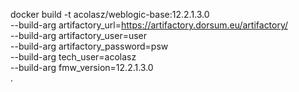 docker build -t acolasz/weblogic-base:12.2.1.3.0 \
	--build-arg artifactory_url=https://artifactory.dorsum.eu/artifactory/ \
	--build-arg artifactory_user=user \
	--build-arg artifactory_password=psw \
	--build-arg tech_user=acolasz \
	--build-arg fmw_version=12.2.1.3.0 \
	.